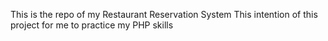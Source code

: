 This is the repo of my Restaurant Reservation System
This intention of this project for me to practice my PHP skills

